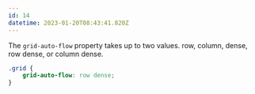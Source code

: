 ```yaml
---
id: 14
datetime: 2023-01-20T08:43:41.820Z
---
```


The `grid-auto-flow` property takes up to two values. row, column, dense, row dense, or column dense.

```css
.grid {
	grid-auto-flow: row dense;
}
```
